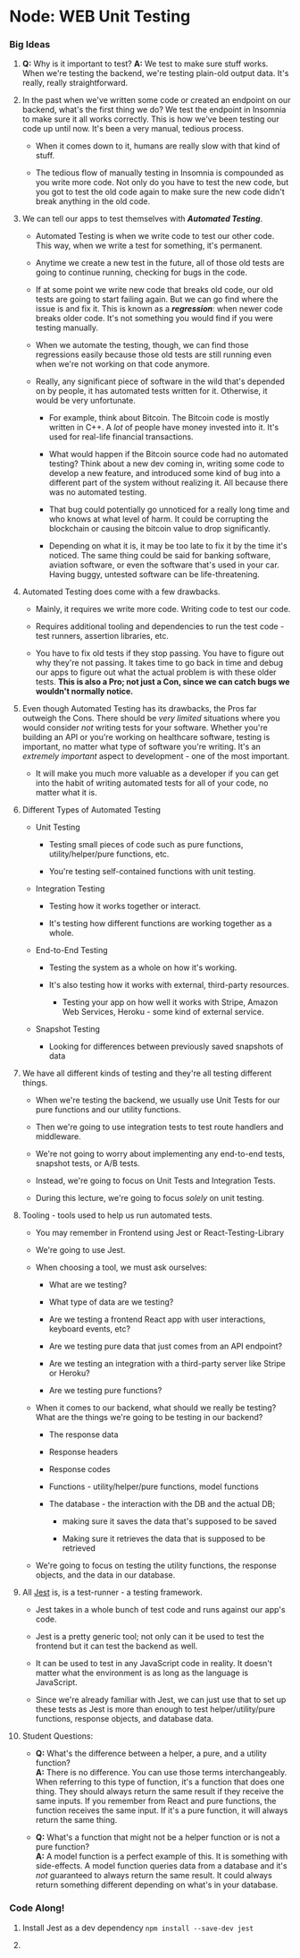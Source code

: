 # Node: WEB Unit Testing

### Big Ideas

1. **Q:** Why is it important to test? **A:** We test to make sure stuff works. When we're testing the backend, we're testing plain-old output data. It's really, really straightforward. 

2. In the past when we've written some code or created an endpoint on our backend, what's the first thing we do? We test the endpoint in Insomnia to make sure it all works correctly. This is how we've been testing our code up until now. It's been a very manual, tedious process. 

    * When it comes down to it, humans are really slow with that kind of stuff. 

    * The tedious flow of manually testing in Insomnia is compounded as you write more code. Not only do you have to test the new code, but you got to test the old code again to make sure the new code didn't break anything in the old code.  

3. We can tell our apps to test themselves with **_Automated Testing_**. 

    * Automated Testing is when we write code to test our other code. This way, when we write a test for something, it's permanent. 
    
    * Anytime we create a new test in the future, all of those old tests are going to continue running, checking for bugs in the code.

    * If at some point we write new code that breaks old code, our old tests are going to start failing again. But we can go find where the issue is and fix it. This is known as a **_regression_**: when newer code breaks older code. It's not something you would find if you were testing manually. 

    * When we automate the testing, though, we can find those regressions easily because those old tests are still running even when we're not working on that code anymore.

    * Really, any significant piece of software in the wild that's depended on by people, it has automated tests written for it. Otherwise, it would be very unfortunate.

        * For example, think about Bitcoin. The Bitcoin code is mostly written in C++. A _lot_ of people have money invested into it. It's used for real-life financial transactions.

        * What would happen if the Bitcoin source code had no automated testing? Think about a new dev coming in, writing some code to develop a new feature, and introduced some kind of bug into a different part of the system without realizing it. All because there was no automated testing.

        * That bug could potentially go unnoticed for a really long time and who knows at what level of harm. It could be corrupting the blockchain or causing the bitcoin value to drop significantly.

        * Depending on what it is, it may be too late to fix it by the time it's noticed. The same thing could be said for banking software, aviation software, or even the software that's used in your car. Having buggy, untested software can be life-threatening. 

4. Automated Testing does come with a few drawbacks. 

    * Mainly, it requires we write more code. Writing code to test our code.

    * Requires additional tooling and dependencies to run the test code - test runners, assertion libraries, etc.

    * You have to fix old tests if they stop passing. You have to figure out why they're not passing. It takes time to go back in time and debug our apps to figure out what the actual problem is with these older tests. **This is also a Pro; not just a Con, since we can catch bugs we wouldn't normally notice.**

5. Even though Automated Testing has its drawbacks, the Pros far outweigh the Cons. There should be _very limited_ situations where you would consider _not_ writing tests for your software. Whether you're building an API or you're working on healthcare software, testing is important, no matter what type of software you're writing. It's an _extremely important_ aspect to development - one of the most important. 

    * It will make you much more valuable as a developer if you can get into the habit of writing automated tests for all of your code, no matter what it is. 

6. Different Types of Automated Testing

    * Unit Testing

        * Testing small pieces of code such as pure functions, utility/helper/pure functions, etc. 
        
        * You're testing self-contained functions with unit testing.

    * Integration Testing

        * Testing how it works together or interact. 

        * It's testing how different functions are working together as a whole.

    * End-to-End Testing

        * Testing the system as a whole on how it's working.

        * It's also testing how it works with external, third-party resources.

            * Testing your app on how well it works with Stripe, Amazon Web Services, Heroku - some kind of external service.

    * Snapshot Testing

        * Looking for differences between previously saved snapshots of data

7. We have all different kinds of testing and they're all testing different things. 

    * When we're testing the backend, we usually use Unit Tests for our pure functions and our utility functions. 
    
    * Then we're going to use integration tests to test route handlers and middleware. 
    
    * We're not going to worry about implementing any end-to-end tests, snapshot tests, or A/B tests.

    * Instead, we're going to focus on Unit Tests and Integration Tests. 

    * During this lecture, we're going to focus _solely_ on unit testing. 

8. Tooling - tools used to help us run automated tests.

    * You may remember in Frontend using Jest or React-Testing-Library

    * We're going to use Jest. 

    * When choosing a tool, we must ask ourselves: 
        
        * What are we testing? 
        
        * What type of data are we testing?

        * Are we testing a frontend React app with user interactions, keyboard events, etc? 

        * Are we testing pure data that just comes from an API endpoint? 

        * Are we testing an integration with a third-party server like Stripe or Heroku?

        * Are we testing pure functions?

    * When it comes to our backend, what should we really be testing? What are the things we're going to be testing in our backend? 

        * The response data

        * Response headers

        * Response codes

        * Functions - utility/helper/pure functions, model functions

        * The database - the interaction with the DB and the actual DB; 
            
            * making sure it saves the data that's supposed to be saved

            * Making sure it retrieves the data that is supposed to be retrieved

    * We're going to focus on testing the utility functions, the response objects, and the data in our database. 

9. All [Jest](https://jestjs.io/) is, is a test-runner - a testing framework. 

    * Jest takes in a whole bunch of test code and runs against our app's code.

    * Jest is a pretty generic tool; not only can it be used to test the frontend but it can test the backend as well. 
    
    * It can be used to test in any JavaScript code in reality. It doesn't matter what the environment is as long as the language is JavaScript. 

    * Since we're already familiar with Jest, we can just use that to set up these tests as Jest is more than enough to test helper/utility/pure functions, response objects, and database data. 

10. Student Questions:

    * **Q:** What's the difference between a helper, a pure, and a utility function? <br> **A:** There is no difference. You can use those terms interchangeably. When referring to this type of function, it's a function that does one thing. They should always return the same result if they receive the same inputs. If you remember from React and pure functions, the function receives the same input. If it's a pure function, it will always return the same thing. 

    * **Q:** What's a function that might not be a helper function or is not a pure function? <br> **A:** A model function is a perfect example of this. It is something with side-effects. A model function queries data from a database and it's _not_ guaranteed to always return the same result. It could always return something different depending on what's in your database. 

### Code Along!

1. Install Jest as a dev dependency `npm install --save-dev jest`

2. 